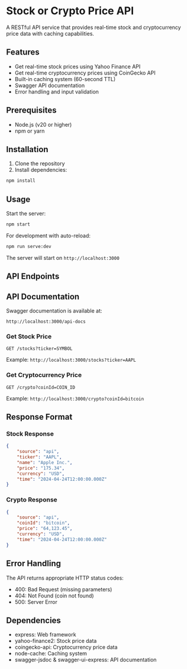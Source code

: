 # Stock or Crypto Price API

A RESTful API service that provides real-time stock and cryptocurrency price data with caching capabilities.

## Features

- Get real-time stock prices using Yahoo Finance API
- Get real-time cryptocurrency prices using CoinGecko API
- Built-in caching system (60-second TTL)
- Swagger API documentation
- Error handling and input validation

## Prerequisites

- Node.js (v20 or higher)
- npm or yarn

## Installation

1. Clone the repository
2. Install dependencies:
```bash
npm install
```

## Usage

Start the server:
```bash
npm start
```

For development with auto-reload:
```bash
npm run serve:dev
```

The server will start on `http://localhost:3000`

## API Endpoints
## API Documentation

Swagger documentation is available at:
```
http://localhost:3000/api-docs
```

### Get Stock Price
```
GET /stocks?ticker=SYMBOL
```
Example: `http://localhost:3000/stocks?ticker=AAPL`

### Get Cryptocurrency Price
```
GET /crypto?coinId=COIN_ID
```
Example: `http://localhost:3000/crypto?coinId=bitcoin`



## Response Format

### Stock Response
```json
{
    "source": "api",
    "ticker": "AAPL",
    "name": "Apple Inc.",
    "price": "175.34",
    "currency": "USD",
    "time": "2024-04-24T12:00:00.000Z"
}
```

### Crypto Response
```json
{
    "source": "api",
    "coinId": "bitcoin",
    "price": "64,123.45",
    "currency": "USD",
    "time": "2024-04-24T12:00:00.000Z"
}
```

## Error Handling

The API returns appropriate HTTP status codes:
- 400: Bad Request (missing parameters)
- 404: Not Found (coin not found)
- 500: Server Error

## Dependencies

- express: Web framework
- yahoo-finance2: Stock price data
- coingecko-api: Cryptocurrency price data
- node-cache: Caching system
- swagger-jsdoc & swagger-ui-express: API documentation
